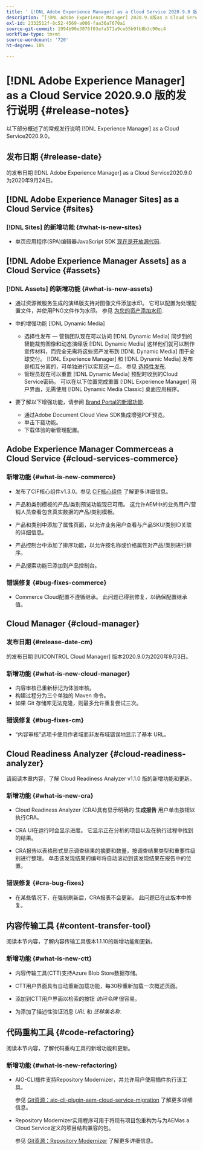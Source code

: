 ```yaml
---
title: ' [!DNL Adobe Experience Manager] as a Cloud Service 2020.9.0 版的发行说明。'
description: ”[!DNL Adobe Experience Manager] 2020.9.0版as a Cloud Service发行说明。”
exl-id: 2332512f-8c52-4569-a006-faa36a7670a1
source-git-commit: 1994b90e3876f03efa571a9ce65b9fb8b3c90ec4
workflow-type: tm+mt
source-wordcount: '720'
ht-degree: 18%

---
```


# [!DNL Adobe Experience Manager] as a Cloud Service 2020.9.0 版的发行说明  {#release-notes}

以下部分概述了的常规发行说明 [!DNL Experience Manager] as a Cloud Service2020.9.0。

## 发布日期 {#release-date}

的发布日期 [!DNL Adobe Experience Manager] as a Cloud Service2020.9.0为2020年9月24日。

## [!DNL Adobe Experience Manager Sites] as a Cloud Service {#sites}

### [!DNL Sites] 的新增功能 {#what-is-new-sites}

* 单页应用程序(SPA)编辑器JavaScript SDK [现在是开放源代码](/help/implementing/developing/hybrid/reference-materials.md).

## [!DNL Adobe Experience Manager Assets] as a Cloud Service {#assets}

### [!DNL Assets] 的新增功能 {#what-is-new-assets}

* 通过资源微服务生成的演绎版支持对图像文件添加水印。 它可以配置为处理配置文件，并使用PNG文件作为水印。 参见 [为您的资产添加水印](/help/assets/watermark-assets.md).

* 中的增强功能 [!DNL Dynamic Media]

   * 选择性发布 — 营销团队现在可以访问 [!DNL Dynamic Media] 同步到的智能裁剪图像和动态演绎版 [!DNL Dynamic Media] 这样他们就可以制作宣传材料，而完全无需将这些资产发布到 [!DNL Dynamic Media] 用于全球交付。 [!DNL Experience Manager] 和 [!DNL Dynamic Media] 发布是相互分离的，可单独进行以实现这一点。 参见 [选择性发布](/help/assets/dynamic-media/selective-publishing.md).
   * 管理员现在可以重置 [!DNL Dynamic Media] 预配时收到的Cloud Service密码。 可以在以下位置完成重置 [!DNL Experience Manager] 用户界面，无需使用 [!DNL Dynamic Media Classic] 桌面应用程序。

* 要了解以下增强功能，请参阅 [Brand Portal的新增功能](https://experienceleague.adobe.com/docs/experience-manager-brand-portal/using/introduction/whats-new.html).

   * 通过Adobe Document Cloud View SDK集成增强PDF预览。
   * 单击下载功能。
   * 下载体验的新管理配置。

<!--
### Bugs Fixed {#bugs-fixed-assets}

TBD: list of Assets aaCS bugs that are fixed.
-->

## Adobe Experience Manager Commerceas a Cloud Service {#cloud-services-commerce}

### 新增功能 {#what-is-new-commerce}

* 发布了CIF核心组件v1.3.0。参见 [CIF核心组件](https://github.com/adobe/aem-core-cif-components/releases/tag/core-cif-components-reactor-1.3.0) 了解更多详细信息。

* 产品和类别模板的产品/类别预览功能现已可用。 这允许AEM中的业务用户/营销人员查看包含真实数据的产品/类别模板。

* 产品和类别中添加了属性页面，以允许业务用户查看与产品SKU/类别ID关联的详细信息。

* 产品控制台中添加了排序功能，以允许按名称或价格属性对产品/类别进行排序。

* 产品搜索功能已添加到产品控制台。

### 错误修复 {#bug-fixes-commerce}

* Commerce Cloud配置不遵循继承。 此问题已得到修复，以确保配置继承值。

## Cloud Manager {#cloud-manager}

### 发布日期 {#release-date-cm}

的发布日期 [!UICONTROL Cloud Manager] 版本2020.9.0为2020年9月3日。

### 新增功能 {#what-is-new-cloud-manager}

* 内容审核已重新标记为体验审核。
* 构建过程分为三个单独的 Maven 命令。
* 如果 Git 存储库无法克隆，则最多允许重复尝试三次。

### 错误修复 {#bug-fixes-cm}

* “内容审核”选项卡使用作者域而非发布域错误地显示了基本 URL。

## Cloud Readiness Analyzer {#cloud-readiness-analyzer}

请阅读本章内容，了解 Cloud Readiness Analyzer v1.1.0 版的新增功能和更新。

### 新增功能 {#what-is-new-cra}

* Cloud Readiness Analyzer (CRA)具有显示明确的 **生成报告** 用户单击按钮以执行CRA。

* CRA UI在运行时会显示进度。 它显示正在分析的项目以及在执行过程中找到的结果。

* CRA报告以表格形式显示调查结果的摘要和数量，按调查结果类型和重要性级别进行整理。 单击该发现结果的编号将自动滚动到该发现结果在报告中的位置。

### 错误修复 {#cra-bug-fixes}

* 在某些情况下，在强制刷新后，CRA报表不会更新。 此问题已在此版本中修复。

## 内容传输工具 {#content-transfer-tool}

阅读本节内容，了解内容传输工具版本1.1.10的新增功能和更新。

### 新增功能 {#what-is-new-ctt}

* 内容传输工具(CTT)支持Azure Blob Store数据存储。

* CTT用户界面具有自动重新加载功能，每30秒重新加载一次概述页面。

* 添加到CTT用户界面以检索的按钮 *访问令牌* 很容易。

* 为添加了描述性验证消息 *URL* 和 *迁移集名称*.

## 代码重构工具 {#code-refactoring}

阅读本节内容，了解代码重构工具的新增功能和更新。

### 新增功能 {#what-is-new-refactoring}

* AIO-CLI插件支持Repository Modernizer，并允许用户使用插件执行该工具。

  参见 [Git资源：aio-cli-plugin-aem-cloud-service-migration](https://github.com/adobe/aio-cli-plugin-aem-cloud-service-migration) 了解更多详细信息。

* Repository Modernizer实用程序可用于将现有项目包重构为与为AEMas a Cloud Service定义的项目结构兼容的包。

  参见 [Git资源：Repository Modernizer](https://github.com/adobe/aem-cloud-service-source-migration/tree/master/packages/repository-modernizer) 了解更多详细信息。

